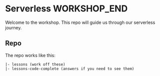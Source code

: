 # Serverless WORKSHOP_END

Welcome to the workshop. This repo will guide us through our serverless journey.

## Repo

The repo works like this:

```
|- lessons (work off these)
|- lessons-code-complete (answers if you need to see them)
```
